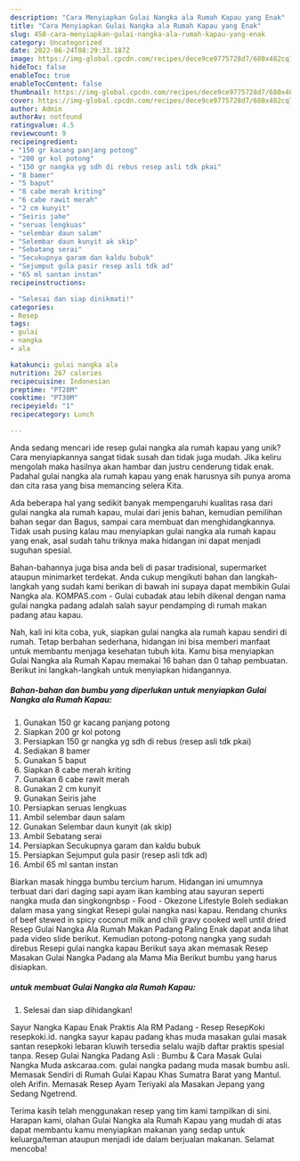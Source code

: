 ```yaml
---
description: "Cara Menyiapkan Gulai Nangka ala Rumah Kapau yang Enak"
title: "Cara Menyiapkan Gulai Nangka ala Rumah Kapau yang Enak"
slug: 450-cara-menyiapkan-gulai-nangka-ala-rumah-kapau-yang-enak
category: Uncategorized
date: 2022-06-24T08:29:33.187Z
image: https://img-global.cpcdn.com/recipes/dece9ce9775728d7/680x482cq70/gulai-nangka-ala-rumah-kapau-foto-resep-utama.jpg
hideToc: false
enableToc: true
enableTocContent: false
thumbnail: https://img-global.cpcdn.com/recipes/dece9ce9775728d7/680x482cq70/gulai-nangka-ala-rumah-kapau-foto-resep-utama.jpg
cover: https://img-global.cpcdn.com/recipes/dece9ce9775728d7/680x482cq70/gulai-nangka-ala-rumah-kapau-foto-resep-utama.jpg
author: Admin
authorAv: notfound
ratingvalue: 4.5
reviewcount: 9
recipeingredient:
- "150 gr kacang panjang potong"
- "200 gr kol potong"
- "150 gr nangka yg sdh di rebus resep asli tdk pkai"
- "8 bamer"
- "5 baput"
- "8 cabe merah kriting"
- "6 cabe rawit merah"
- "2 cm kunyit"
- "Seiris jahe"
- "seruas lengkuas"
- "selembar daun salam"
- "Selembar daun kunyit ak skip"
- "Sebatang serai"
- "Secukupnya garam dan kaldu bubuk"
- "Sejumput gula pasir resep asli tdk ad"
- "65 ml santan instan"
recipeinstructions:

- "Selesai dan siap dinikmati!"
categories:
- Resep
tags:
- gulai
- nangka
- ala

katakunci: gulai nangka ala 
nutrition: 267 calories
recipecuisine: Indonesian
preptime: "PT28M"
cooktime: "PT30M"
recipeyield: "1"
recipecategory: Lunch

---
```





Anda sedang mencari ide resep gulai nangka ala rumah kapau yang unik? Cara menyiapkannya sangat tidak susah dan tidak juga mudah. Jika keliru mengolah maka hasilnya akan hambar dan justru cenderung tidak enak. Padahal gulai nangka ala rumah kapau yang enak harusnya sih punya aroma dan cita rasa yang bisa memancing selera Kita.





Ada beberapa hal yang sedikit banyak mempengaruhi kualitas rasa dari gulai nangka ala rumah kapau, mulai dari jenis bahan, kemudian pemilihan bahan segar dan Bagus, sampai cara membuat dan menghidangkannya. Tidak usah pusing kalau mau menyiapkan gulai nangka ala rumah kapau yang enak,      asal sudah tahu triknya maka hidangan ini dapat menjadi suguhan spesial.














Bahan-bahannya juga bisa anda beli di pasar tradisional, supermarket ataupun minimarket terdekat. Anda cukup mengikuti bahan dan langkah-langkah yang sudah kami berikan di bawah ini supaya dapat membikin Gulai Nangka ala. KOMPAS.com - Gulai cubadak atau lebih dikenal dengan nama gulai nangka padang adalah salah sayur pendamping di rumah makan padang atau kapau.






Nah, kali ini kita coba, yuk, siapkan gulai nangka ala rumah kapau sendiri di rumah. Tetap berbahan sederhana, hidangan ini bisa memberi manfaat untuk membantu menjaga kesehatan tubuh kita. Kamu bisa menyiapkan Gulai Nangka ala Rumah Kapau memakai 16 bahan dan 0 tahap pembuatan. Berikut ini langkah-langkah untuk menyiapkan hidangannya.

<!--inarticleads1-->

##### Bahan-bahan dan bumbu yang diperlukan untuk menyiapkan Gulai Nangka ala Rumah Kapau:

1. Gunakan 150 gr kacang panjang potong
1. Siapkan 200 gr kol potong
1. Persiapkan 150 gr nangka yg sdh di rebus (resep asli tdk pkai)
1. Sediakan 8 bamer
1. Gunakan 5 baput
1. Siapkan 8 cabe merah kriting
1. Gunakan 6 cabe rawit merah
1. Gunakan 2 cm kunyit
1. Gunakan Seiris jahe
1. Persiapkan seruas lengkuas
1. Ambil selembar daun salam
1. Gunakan Selembar daun kunyit (ak skip)
1. Ambil Sebatang serai
1. Persiapkan Secukupnya garam dan kaldu bubuk
1. Persiapkan Sejumput gula pasir (resep asli tdk ad)
1. Ambil 65 ml santan instan


Biarkan masak hingga bumbu tercium harum. Hidangan ini umumnya terbuat dari dari daging sapi ayam ikan kambing atau sayuran seperti nangka muda dan singkongnbsp - Food - Okezone Lifestyle Boleh sediakan dalam masa yang singkat Resepi gulai nangka nasi kapau. Rendang chunks of beef stewed in spicy coconut milk and chili gravy cooked well until dried Resep Gulai Nangka Ala Rumah Makan Padang Paling Enak dapat anda lihat pada video slide berikut. Kemudian potong-potong nangka yang sudah direbus Resepi gulai nangka kapau Berikut saya akan memasak Resep Masakan Gulai Nangka Padang ala Mama Mia Berikut bumbu yang harus disiapkan. 

<!--inarticleads2-->

#####  untuk membuat Gulai Nangka ala Rumah Kapau:


1. Selesai dan siap dihidangkan!

Sayur Nangka Kapau Enak Praktis Ala RM Padang - Resep ResepKoki resepkoki.id. nangka sayur kapau padang khas muda masakan gulai masak santan resepkoki lebaran kluwih tersedia selalu wajib daftar praktis spesial tanpa. Resep Gulai Nangka Padang Asli : Bumbu &amp; Cara Masak Gulai Nangka Muda askcaraa.com. gulai nangka padang muda masak bumbu asli. Memasak Sendiri di Rumah Gulai Kapau Khas Sumatra Barat yang Mantul. oleh Arifin. Memasak Resep Ayam Teriyaki ala Masakan Jepang yang Sedang Ngetrend. 

Terima kasih telah menggunakan resep yang tim kami tampilkan di sini. Harapan kami, olahan Gulai Nangka ala Rumah Kapau yang mudah di atas dapat membantu kamu menyiapkan makanan yang sedap untuk keluarga/teman ataupun menjadi ide dalam berjualan makanan. Selamat mencoba!
